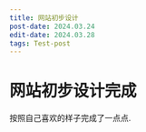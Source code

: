 ```yaml
---
title: 网站初步设计
post-date: 2024.03.24
edit-date: 2024.03.28
tags: Test-post
---
```

# 网站初步设计完成

按照自己喜欢的样子完成了一点点.